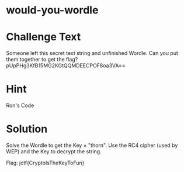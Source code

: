 <h1>would-you-wordle</h1>

<h1>Challenge Text</h1>

Someone left this secret text string and unfinished Wordle. Can you put them together to get the flag?
pUpPHg3KfB15MG2KGtQQMDEECPOF8oa3VA==

<h1>Hint</h1>

Ron's Code

<h1>Solution</h1>
Solve the Wordle to get the Key = "thorn". Use the RC4 cipher (used by WEP) and the Key to decrypt the string.

Flag: jctf{CryptoIsTheKeyToFun}
